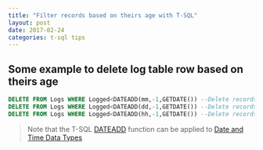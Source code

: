 ```yaml
---
title: "Filter records based on theirs age with T-SQL"
layout: post
date: 2017-02-24
categories: t-sql tips
---
```


## Some example to delete log table row based on theirs age

```sql
DELETE FROM Logs WHERE Logged<DATEADD(mm,-1,GETDATE()) --Delete records older than one month
DELETE FROM Logs WHERE Logged<DATEADD(dd,-1,GETDATE()) --Delete records older than one day
DELETE FROM Logs WHERE Logged<DATEADD(hh,-1,GETDATE()) --Delete records older than one hour
```

> Note that the T-SQL [DATEADD](https://msdn.microsoft.com/en-us/library/ms186819.aspx) function can be applied to [Date and Time Data Types](https://msdn.microsoft.com/en-us/library/ms186724.aspx)
